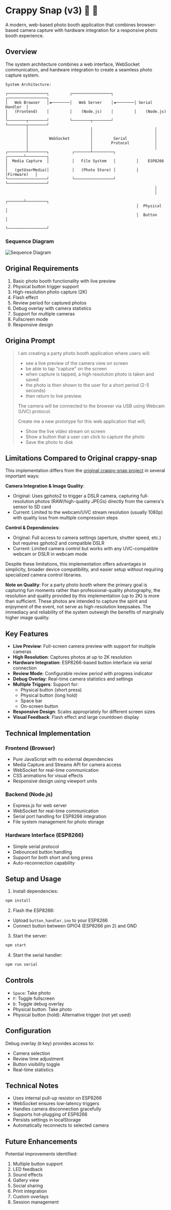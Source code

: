 # Crappy Snap (v3) 📸 📸

A modern, web-based photo booth application that combines browser-based camera capture with hardware integration for a responsive photo booth experience.

## Overview

The system architecture combines a web interface, WebSocket communication, and hardware integration to create a seamless photo capture system.

```
System Architecture:

┌─────────────────┐         ┌─────────────────┐         ┌─────────────────┐
│   Web Browser   │◄────────│   Web Server    │◄────────│ Serial Handler  │
│   (Frontend)    │         │    (Node.js)    │         │    (Node.js)    │
└────────┬────────┘         └────────┬────────┘         └────────┬────────┘
         │                           │                           │
         │                           │                           │
         │         WebSocket         │         Serial            │
         │                           │        Protocol           │
         │                           │                           │
┌────────┴────────┐          ┌───────┴─────────┐         ┌───────┴─────────┐
│  Media Capture  │          │   File System   │         │    ESP8266      │
│   (getUserMedia)│          │   (Photo Store) │         │    (Firmware)   │
└─────────────────┘          └─────────────────┘         └─────────────────┘
                                                                 │
                                                                 │
                                                         ┌───────┴─────────┐
                                                         │  Physical       │
                                                         │  Button         │
                                                         └─────────────────┘
```

### Sequence Diagram

![Sequence Diagram](./docs/sequence.png)

## Original Requirements

1. Basic photo booth functionality with live preview
2. Physical button trigger support
3. High-resolution photo capture (2K)
4. Flash effect
5. Review period for captured photos
6. Debug overlay with camera statistics
7. Support for multiple cameras
8. Fullscreen mode
9. Responsive design

## Origina Prompt

> I am creating a  party photo booth application where users will:
> 
> * see a live preview of the camera view on screen
> * be able to tap "capture" on the screen
> * when capture is tapped, a high resolution photo is taken and saved
> * the photo is then shown to the user for a short period (2-5 seconds)
> * then return to live preview.
>
> The camera will be connected to the browser via USB using Webcam (UVC) protocol. 
>
> Create me a new prototype for this web application that will;
>
> * Show the live video stream on screen 
> * Show a button that a user can click to capture the photo
> * Save the photo to disk

## Limitations Compared to Original crappy-snap

This implementation differs from the [original crappy-snap project](https://github.com/nickw444/crappy-snap/tree/4a36ef86c55dcdf6979d62239c7da82bc7a9237c) in several important ways:

**Camera Integration & Image Quality**:
- Original: Uses gphoto2 to trigger a DSLR camera, capturing full-resolution photos (RAW/high-quality JPEGs) directly from the camera's sensor to SD card
- Current: Limited to the webcam/UVC stream resolution (usually 1080p) with quality loss from multiple compression steps

**Control & Dependencies**:
- Original: Full access to camera settings (aperture, shutter speed, etc.) but requires gphoto2 and compatible DSLR
- Current: Limited camera control but works with any UVC-compatible webcam or DSLR in webcam mode

Despite these limitations, this implementation offers advantages in simplicity, broader device compatibility, and easier setup without requiring specialized camera control libraries.

**Note on Quality**: For a party photo booth where the primary goal is capturing fun moments rather than professional-quality photography, the resolution and quality provided by this implementation (up to 2K) is more than sufficient. These photos are intended to capture the spirit and enjoyment of the event, not serve as high-resolution keepsakes. The immediacy and reliability of the system outweigh the benefits of marginally higher image quality.

## Key Features

- **Live Preview**: Full-screen camera preview with support for multiple cameras
- **High Resolution**: Captures photos at up to 2K resolution
- **Hardware Integration**: ESP8266-based button interface via serial connection
- **Review Mode**: Configurable review period with progress indicator
- **Debug Overlay**: Real-time camera statistics and settings
- **Multiple Triggers**: Support for:
  - Physical button (short press)
  - Physical button (long hold)
  - Space bar
  - On-screen button
- **Responsive Design**: Scales appropriately for different screen sizes
- **Visual Feedback**: Flash effect and large countdown display

## Technical Implementation

### Frontend (Browser)
- Pure JavaScript with no external dependencies
- Media Capture and Streams API for camera access
- WebSocket for real-time communication
- CSS animations for visual effects
- Responsive design using viewport units

### Backend (Node.js)
- Express.js for web server
- WebSocket for real-time communication
- Serial port handling for ESP8266 integration
- File system management for photo storage

### Hardware Interface (ESP8266)
- Simple serial protocol
- Debounced button handling
- Support for both short and long press
- Auto-reconnection capability

## Setup and Usage

1. Install dependencies:
```bash
npm install
```

2. Flash the ESP8266:
- Upload `button_handler.ino` to your ESP8266
- Connect button between GPIO4 (ESP8266 pin 2) and GND

3. Start the server:
```bash
npm start
```

4. Start the serial handler:
```bash
npm run serial
```

## Controls

- `Space`: Take photo
- `F`: Toggle fullscreen
- `D`: Toggle debug overlay
- Physical button: Take photo
- Physical button (hold): Alternative trigger (not yet used)

## Configuration

Debug overlay (`D` key) provides access to:
- Camera selection
- Review time adjustment
- Button visibility toggle
- Real-time statistics

## Technical Notes

- Uses internal pull-up resistor on ESP8266
- WebSocket ensures low-latency triggers
- Handles camera disconnection gracefully
- Supports hot-plugging of ESP8266
- Persists settings in localStorage
- Automatically reconnects to selected camera

## Future Enhancements

Potential improvements identified:
1. Multiple button support
2. LED feedback
3. Sound effects
4. Gallery view
5. Social sharing
6. Print integration
7. Custom overlays
8. Session management 